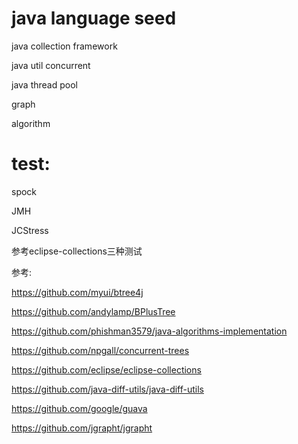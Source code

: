 # java language seed

java collection framework

java util concurrent

java thread pool

graph

algorithm

# test:

spock

JMH

JCStress

参考eclipse-collections三种测试

参考:

https://github.com/myui/btree4j

https://github.com/andylamp/BPlusTree

https://github.com/phishman3579/java-algorithms-implementation

https://github.com/npgall/concurrent-trees

https://github.com/eclipse/eclipse-collections

https://github.com/java-diff-utils/java-diff-utils

https://github.com/google/guava

https://github.com/jgrapht/jgrapht

